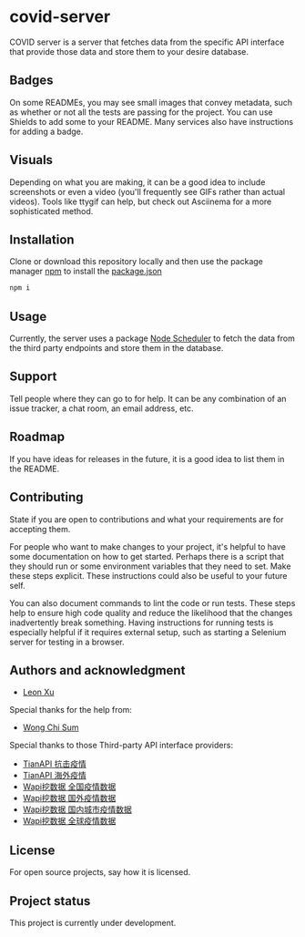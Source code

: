 # covid-server

COVID server is a server that fetches data from the specific API interface that provide those data and store them to your desire database.

## Badges
On some READMEs, you may see small images that convey metadata, such as whether or not all the tests are passing for the project. You can use Shields to add some to your README. Many services also have instructions for adding a badge.

## Visuals
Depending on what you are making, it can be a good idea to include screenshots or even a video (you'll frequently see GIFs rather than actual videos). Tools like ttygif can help, but check out Asciinema for a more sophisticated method.

## Installation
Clone or download this repository locally and then use the package manager [npm](https://nodejs.org) to install the [package.json](package.json)

```bash
npm i
```

## Usage
Currently, the server uses a package [Node Scheduler](https://www.npmjs.com/package/node-schedule) to fetch the data from the third party endpoints and store them in the database.

## Support
Tell people where they can go to for help. It can be any combination of an issue tracker, a chat room, an email address, etc.

## Roadmap
If you have ideas for releases in the future, it is a good idea to list them in the README.

## Contributing
State if you are open to contributions and what your requirements are for accepting them.

For people who want to make changes to your project, it's helpful to have some documentation on how to get started. Perhaps there is a script that they should run or some environment variables that they need to set. Make these steps explicit. These instructions could also be useful to your future self.

You can also document commands to lint the code or run tests. These steps help to ensure high code quality and reduce the likelihood that the changes inadvertently break something. Having instructions for running tests is especially helpful if it requires external setup, such as starting a Selenium server for testing in a browser.

## Authors and acknowledgment
- [Leon Xu](https://gitlab.com/LeonXu260)

Special thanks for the help from:
- [Wong Chi Sum](https://github.com/wongshisum)

Special thanks to those Third-party API interface providers:
- [TianAPI 抗击疫情](https://www.tianapi.com/apiview/169)
- [TianAPI 海外疫情](https://www.tianapi.com/apiview/176)
- [Wapi挖数据 全国疫情数据](https://www.wapi.cn/api_detail/94/219.html)
- [Wapi挖数据 国外疫情数据](https://www.wapi.cn/api_detail/94/220.html)
- [Wapi挖数据 国内城市疫情数据](https://www.wapi.cn/api_detail/94/221.html)
- [Wapi挖数据 全球疫情数据](https://www.wapi.cn/api_detail/94/222.html)

## License
For open source projects, say how it is licensed.

## Project status
This project is currently under development. 
